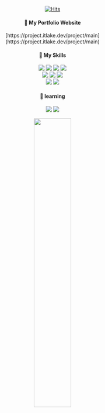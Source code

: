 <div align="center">


  
[![Hits](https://hits.seeyoufarm.com/api/count/incr/badge.svg?url=https%3A%2F%2Fgithub.com%2Flaky1122&count_bg=%2393D4ED&title_bg=%23CFCFCF&icon=github.svg&icon_color=%23E5E5E5&title=today&edge_flat=false)](https://hits.seeyoufarm.com)
  
<h4>🏡 My Portfolio Website</h4>
[https://project.itlake.dev/project/main](https://project.itlake.dev/project/main)
<br>
<h4>💪 My Skills</h4>
<div>
  <img src="https://img.shields.io/badge/java-007396?style=flat-square&logo=OpenJDK&logoColor=white"/>
  <img src="https://img.shields.io/badge/spring-6DB33F?style=flat-square&logo=spring&logoColor=white"/>
  <img src="https://img.shields.io/badge/firebase-FFCA28?style=flat-square&logo=firebase&logoColor=white"/>
  <img src="https://img.shields.io/badge/react-61DAFB?style=flat-square&logo=react&logoColor=white"/>
</div>
<div>
  <img src="https://img.shields.io/badge/oracle-F80000?style=flat-square&logo=oracle&logoColor=white"/>
  <img src="https://img.shields.io/badge/MySQL-4479A1?style=flat-square&logo=mysql&logoColor=white"/>
  <img src="https://img.shields.io/badge/MariaDB-003545?style=flat-square&logo=mariadbfoundation&logoColor=white"/>
</div>
<div>
  <img src="https://img.shields.io/badge/maven-C71A36?style=flat-square&logo=apachemaven&logoColor=white"/>
  <img src="https://img.shields.io/badge/gradle-02303A?style=flat-square&logo=gradle&logoColor=white"/>
</div>
<h4>🌱 learning</h4>
<p>
  <img src="https://img.shields.io/badge/springboot-6DB33F?style=flat-square&logo=springboot&logoColor=white"/>
  <img src="https://img.shields.io/badge/Thymeleaf-005F0F?style=flat-square&logo=Thymeleaf&logoColor=white"/>
</p>

</div>
<p></p>
<p align="center">
  <img src="https://github-readme-stats.vercel.app/api?username=laky1122&show_icons=true&theme=shadow_blue" width="45%">
  <!--<img src="http://mazassumnida.wtf/api/v2/generate_badge?boj=lasd11" width="38%">-->
</p> 
